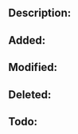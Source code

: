 ## Description:
<!--
Add a brief Description
-->

## Added:

<!--
List the added features
* Feature 1
* Feature 2
-->

## Modified:

<!--
List the modified features
* Feature 1
* Feature 2
-->

## Deleted:

<!--
List the modified features
* Feature 1
* Feature 2
-->

## Todo:

<!--
List the TODO features
[] Feature 1
[] Feature 2
-->
